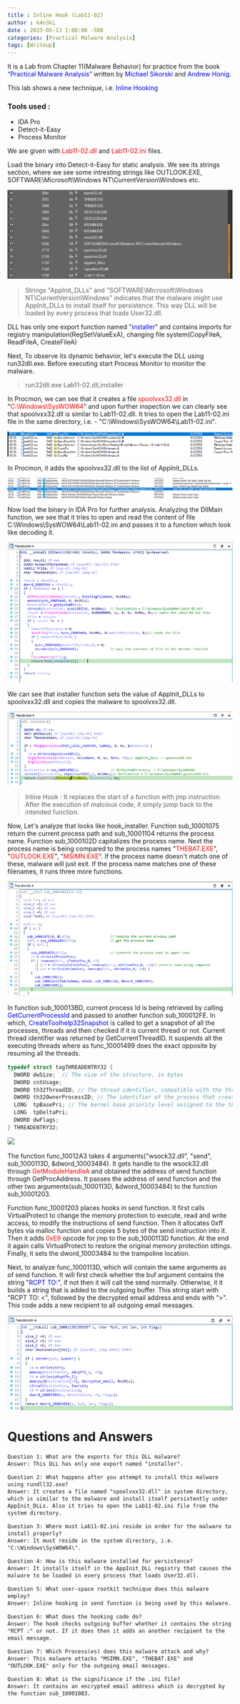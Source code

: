 ```yaml
---
title : Inline Hook (Lab11-02)
author : k4n3ki
date : 2023-05-13 1:00:00 -500
categories: [Practical Malware Analysis]
tags: [Writeup]
---
```



It is a Lab from Chapter 11(Malware Behavior) for practice from the book <span style="color:blue">“Practical Malware Analysis”</span> written by <span style="color:blue">Michael Sikorski</span> and <span style="color:blue">Andrew Honig</span>.

This lab shows a new technique, i.e. <span style="color:blue">Inline Hooking</span>

### Tools used :
- IDA Pro
- Detect-it-Easy
- Process Monitor


We are given with <span style="color:red">Lab11-02.dll</span> and <span style="color:red">Lab11-02.ini</span> files.

Load the binary into Detect-it-Easy for static analysis. We see its strings section, where we see some intresting strings like OUTLOOK.EXE, SOFTWARE\Microsoft\Windows NT\CurrentVersion\Windows etc.

<img src="/assets/img/lab11-02/strings.png">
<!-- ![img](/strings.png) -->

> Strings "AppInit_DLLs" and "SOFTWARE\Microsoft\Windows NT\CurrentVersion\Windows" indicates that the malware might use AppInit_DLLs to install itself for persistence. This way DLL will be loaded by every process that loads User32.dll.

DLL has only one export function named "<span style="color:blue">installer</span>" and contains imports for registry manipulation(RegSetValueExA), changing file system(CopyFileA, ReadFileA, CreateFileA)

Next, To observe its dynamic behavior, let's execute the DLL using run32dll.exe. Before executing start Process Monitor to monitor the malware.

> run32dll.exe Lab11-02.dll,installer

In Procmon, we can see that it creates a file <span style="color:red">spoolvxx32.dll</span> in "<span style="color:red">C:\Windows\SysWOW64</span>" and upon further inspection we can clearly see that spoolvxx32.dll is similar to Lab11-02.dll. It tries to open the Lab11-02.ini file in the same directory, i.e. - "C:\Windows\SysWOW64\Lab11-02.ini".

<img src='/assets/img/lab11-02/spoolvxx_createfile.png'>

In Procmon, it adds the spoolvxx32.dll to the list of AppInit_DLLs.

<img src='/assets/img/lab11-02/appinit_dll_spoolvxx.png'>

Now load the binary in IDA Pro for further analysis. Analyzing the DllMain function, we see that it tries to open and read the content of file C:\Windows\SysWOW64\Lab11-02.ini and passes it to a function which look like decoding it.

<img src="/assets/img/lab11-02/dllMain.png">
<!-- ![img](/dllMain.png) -->

We can see that installer function sets the value of AppInit_DLLs to spoolvxx32.dll and copies the malware to spoolvxx32.dll.

<img src="/assets/img/lab11-02/installer.png">
<!-- ![img](/installer.png) -->

> Inline Hook : It replaces the start of a function with jmp instruction. After the execution of malcious code, it simply jump back to the intended function.

Now, Let's analyze that looks like hook_installer. Function sub_10001075 return the current process path and sub_10001104 returns the process name. Function sub_1000102D capitalizes the process name. Next the process name is being compared to the process names "<span style="color:red">THEBAT.EXE</span>", "<span style="color:red">OUTLOOK.EXE</span>", "<span style="color:red">MSIMN.EXE</span>". If the process name doesn't match one of these, malware will just exit. If the process name matches one of these filenames, it runs three more functions.

<img src="/assets/img/lab11-02/process_func.png">
<!-- ![img](/process_func.png) -->

In function sub_100013BD, current process Id is being retrieved by calling <span style="color:blue">GetCurrentProcessId</span> and passed to another function sub_100012FE. In which, <span style="color:blue">CreateToolhelp32Snapshot</span> is called to get a snapshot of all the processes, threads and then checked if it is current thread or not. Current thread identifier was returned by GetCurrentThreadID. It suspends all the executing threads where as func_10001499 does the exact opposite by resuming all the threads.

```c++
typedef struct tagTHREADENTRY32 {
  DWORD dwSize;  // The size of the structure, in bytes
  DWORD cntUsage;
  DWORD th32ThreadID; // The thread identifier, compatible with the thread identifier returned by the CreateProcess function
  DWORD th32OwnerProcessID; // The identifier of the process that created the thread
  LONG  tpBasePri; // The kernel base priority level assigned to the thread, bw 0 to 31
  LONG  tpDeltaPri;
  DWORD dwFlags;
} THREADENTRY32;
```

<img src="/assets/img/lab11-02/thread_func">
<!-- ![img](/thread_func.png) -->

The function func_10012A3 takes 4 arguments("wsock32.dll", "send", sub_1000113D, &dword_10003484). It gets handle to the wsock32.dll through <span style="color:red">GetModuleHandleA</span> and obtained the address of send function through GetProcAddress. It passes the address of send function and the other two arguments(sub_1000113D, &dword_10003484) to the function sub_10001203.

Function func_10001203 places hooks in send function. It first calls VirtualProtect to change the memory protection to execute, read and write access, to modify the instructions of send function. Then it allocates 0xff bytes via malloc function and copies 5 bytes of the send instruction into it. Then it adds <span style="color:red">0xE9</span> opcode for jmp to the sub_1000113D function. At the end it again calls VirtualProtect to restore the original memory protection sttings. Finally, it sets the dword_10003484 to the trampoline location.

Next, to analyze func_1000113D, which will contain the same arguments as of send function. It will first check whether the buf argument contains the string "<span style="color:blue">RCPT TO:</span>", if not then it will call the send normally. Otherwise, it it builds a string that is added to the outgoing buffer. This string start with "RCPT TO: <", followed by the decrypted email address and ends with ">". This code adds a new recipient to all outgoing email messages.

<img src="/assets/img/lab11-02/add_email.png">


# Questions and Answers

```
Question 1: What are the exports for this DLL malware?
Answer: This DLL has only one export named "installer".
```

```
Question 2: What happens after you attempt to install this malware using rundll32.exe?
Answer: It creates a file named "spoolvxx32.dll" in system directory, which is similar to the malware and install itself persistently under AppInit_DLLs. Also it tries to open the Lab11-02.ini file from the system directory.
```

```
Question 3: Where must Lab11-02.ini reside in order for the malware to install properly?
Answer: It must reside in the system directory, i.e. "C:\Windows\SysWOW64\".
```

```
Question 4: How is this malware installed for persistence?
Answer: It installs itself in the AppInit_DLL registry that causes the malware to be loaded in every process that loads User32.dll.
```

```
Question 5: What user-space rootkit technique does this malware employ?
Answer: Inline hooking in send function is being used by this malware.
```

```
Question 6: What does the hooking code do?
Answer: The hook checks outgoing buffer whether it contains the string "RCPT :" or not. If it does then it adds an another recipient to the email message. 
```

```
Question 7: Which Process(es) does this malware attack and why?
Answer: This malware attacks "MSIMN.EXE", "THEBAT.EXE" and "OUTLOOK.EXE" only for the outgoing email messages.
```

```
Question 8: What is the significance if the .ini file?
Answer: It contains an encrypted email address which is decrypted by the function sub_100010B3.
```
